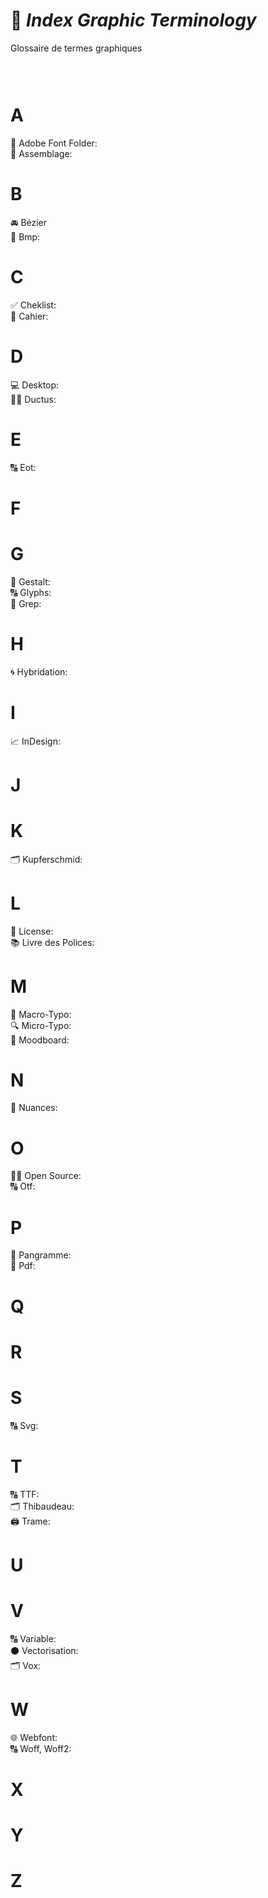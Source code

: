 # 🍥 *Index Graphic Terminology*
  Glossaire de termes graphiques
### &nbsp;
# A
  📁 Adobe Font Folder:  
  🔗 Assemblage:  
# B
  🚘 Bézier  
  🌅 Bmp:  
# C
  ✅ Cheklist:  
  📖 Cahier:  
# D
  💻 Desktop:  
  ✍🏻 Ductus:  
# E
  🔠 Eot:  
# F
# G
  🍭 Gestalt:  
  🔠 Glyphs:  
  🔄 Grep:  
# H
  🌀 Hybridation:  
# I
  📈 InDesign:  
# J
# K
  🗂️ Kupferschmid:  
# L
  📑 License:  
  📚 Livre des Polices:  
# M
  🔎 Macro-Typo:  
  🔍 Micro-Typo:  
  🔮 Moodboard:  
# N
  🎨 Nuances:  
# O
  🤲🏻 Open Source:  
  🔠 Otf:  
# P
  📝 Pangramme:  
  📄 Pdf:  
# Q
# R
# S
  🔠 Svg:  
# T
  🔠 TTF:  
  🗂️ Thibaudeau:  
  🖨️ Trame:  
# U
# V
  🔠 Variable:  
  ⚫️ Vectorisation:  
  🗂️ Vox:  
# W
  🌐 Webfont:  
  🔠 Woff, Woff2:  
# X
# Y
# Z
